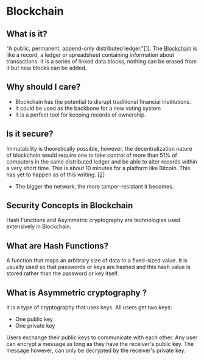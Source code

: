 # Blockchain

## What is it?
"A public, permanent, append-only distributed ledger."[[1]](https://www.technologyreview.com/2018/04/23/143477/explainer-what-is-a-blockchain/). The [Blockchain](https://en.wikipedia.org/wiki/Blockchain) is like a record, a ledger or spreadsheet containing information about transactions. It is a series of linked data blocks, nothing can be erased from it but new blocks can be added.

## Why should I care?
* Blockchain has the potential to disrupt traditional financial institutions.
* It could be used as the backbone for a new voting system
* It is a perfect tool for keeping records of ownership.

## Is it secure?
Immutability is theoretically possible, however, the decentralization nature of blockchain would require one to take control  of more than 51% of computers in the same distributed ledger and be able to alter records within a very short time. This is about 10 minutes for a platform like Bitcoin. This has yet to happen as of this writing. [[2]](https://blogs.adb.org/blog/how-secure-blockchain)
* The bigger the network, the more tamper-resistant it becomes. 

## Security Concepts in Blockchain
Hash Functions and Asymmetric cryptography are technologies used extensively in Blockchain.

## What are Hash Functions?
A function that maps an arbitrary size of data to a fixed-sized value. It is usually used so that passwords or keys are hashed and this hash value is stored rather than the password or key itself.
## What is Asymmetric cryptography  ?
It is a type of cryptography that uses keys. All users get two keys:
* One public key
* One private key 

Users exchange their public keys to communicate with each other. Any user can encrypt a message as long as they have the receiver's public key. The message however, can only be decrypted by the receiver's private key.